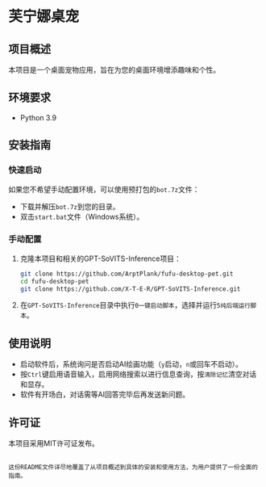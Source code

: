 # 芙宁娜桌宠

## 项目概述
本项目是一个桌面宠物应用，旨在为您的桌面环境增添趣味和个性。

## 环境要求
- Python 3.9

## 安装指南

### 快速启动
如果您不希望手动配置环境，可以使用预打包的`bot.7z`文件：
- 下载并解压`bot.7z`到您的目录。
- 双击`start.bat`文件（Windows系统）。

### 手动配置
1. 克隆本项目和相关的GPT-SoVITS-Inference项目：
   ```bash
   git clone https://github.com/ArptPlank/fufu-desktop-pet.git
   cd fufu-desktop-pet
   git clone https://github.com/X-T-E-R/GPT-SoVITS-Inference.git
   ```
2. 在`GPT-SoVITS-Inference`目录中执行`0一键启动脚本`，选择并运行`5纯后端运行脚本`。

## 使用说明
- 启动软件后，系统询问是否启动AI绘画功能（`y`启动，`n`或回车不启动）。
- 按`Ctrl`键启用语音输入，启用网络搜索以进行信息查询，按`清除记忆`清空对话和显存。
- 软件有开场白，对话需等AI回答完毕后再发送新问题。

## 许可证
本项目采用MIT许可证发布。
```

这份README文件详尽地覆盖了从项目概述到具体的安装和使用方法，为用户提供了一份全面的指南。
